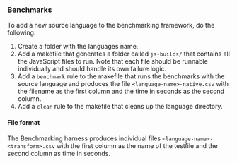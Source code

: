 ### Benchmarks

To add a new source language to the benchmarking framework, do the following:

1. Create a folder with the languages name.
2. Add a makefile that generates a folder called `js-builds/` that contains
all the JavaScript files to run. Note that each file should be runnable
individually and should handle its own failure logic.
3. Add a `benchmark` rule to the makefile that runs the benchmarks with the
source language and produces the file `<language-name>-native.csv` with the
filename as the first column and the time in seconds as the second column.
4. Add a `clean` rule to the makefile that cleans up the language directory.

#### File format

The Benchmarking harness produces individual files
`<language-name>-<transform>.csv` with the first column as the name of the
testfile and the second column as time in seconds.
